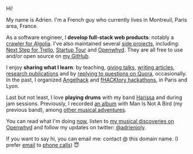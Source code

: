 ---
---

Hi!

My name is Adrien. I'm a French guy who currently lives in Montreuil, Paris area, France.

As a software engineer, I **develop full-stack web products**: notably a [crawler for Algolia](https://www.algolia.com/solutions/site-search). I've also maintained several [side projects](/prod), including: [Next Step for Trello](https://adrienjoly.com/chrome-next-step-for-trello), [Startup Tour](https://www.udemy.com/startuptour/?couponCode=AJNOW20) and [Openwhyd](https://github.com/openwhyd/openwhyd). They are all free to use and/or open source on [my GitHub](https://github.com/adrienjoly/).

I enjoy **sharing what I learn**: by teaching, [giving talks](/talks), [writing articles](/posts), [research publications](https://scholar.google.fr/citations?user=BI3HXcsAAAAJ) and by [replying to questions on Quora](https://www.quora.com/profile/Adrien-Joly), occasionally. In the past, I organized [Angelhack](http://www.hackathon.io/angelhack18) and [fHACKtory hackathons](http://www.maddyness.com/tag/fhacktory/), in Paris and Lyon.

Last but not least, I love **playing drums** with my band [Harissa](https://www.facebook.com/harissaquartet/) and during jam sessions. Previously, I recorded [an album](https://www.discogs.com/fr/Man-Is-Not-A-Bird-Survived-The-Great-Flood/master/870529) with Man Is Not A Bird (my previous band), among [other musical adventures](/music).

You can read what I'm doing [now](/now), listen to [my musical discoveries on Openwhyd](https://openwhyd.org/adrien) and follow my updates on twitter: [@adrienjoly](http://twitter.com/adrienjoly).

If you want to say hi, you can email me: contact @ this domain name. (I prefer [email](https://medium.com/@adrienjoly/why-email-does-not-stink-9267c948f3f9#.g63r0gqsu) to [phone calls](https://byrslf.co/why-i-don-t-answer-most-phone-calls-4a71e1418854)) 😇
